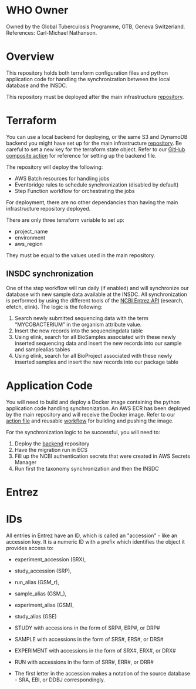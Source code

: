 # WHO Owner
Owned by the Global Tuberculosis Programme, GTB, Geneva Switzerland. References: Carl-Michael Nathanson.

# Overview
This repository holds both terraform configuration files and python application code for handling the synchronization between the local database and the INSDC. 

This repository must be deployed after the main infrastructure [repository](https://github.com/finddx/tbsequencing-infrastructure).

# Terraform 
You can use a local backend for deploying, or the same S3 and DynamoDB backend you might have set up for the main infrastructure [repository](https://github.com/finddx/tbsequencing-infrastructure). Be careful to set a new key for the terraform state object. Refer to our [GitHub composite action](https://github.com/finddx/configure-terraform-backend/blob/main/action.yml) for reference for setting up the backend file.

The repository will deploy the following:
- AWS Batch resources for handling jobs
- Eventbridge rules to schedule synchronization (disabled by default)
- Step Function workflow for orchestrating the jobs

For deployment, there are no other dependancies than having the main infrastructure repository deployed.

There are only three terraform variable to set up:
- project_name
- environment
- aws_region

They must be equal to the values used in the main repository.

## INSDC synchronization
One of the step workflow will run daily (if enabled) and will synchronize our database with new sample data available at the INSDC. All synchronization is performed by using the different tools of the [NCBI Entrez API](https://www.ncbi.nlm.nih.gov/books/NBK25501/) (esearch, efetch, elink). The logic is the following: 

1. Search newly submitted sequencing data with the term “MYCOBACTERIUM” in the organism attribute value.
2. Insert the new records into the sequencingdata table
3. Using elink, search for all BioSamples associated with these newly inserted sequencing data and insert the new records into our sample and samplealias tables
4. Using elink, search for all BioProject associated with these newly inserted samples and insert the new records into our package table

# Application Code

You will need to build and deploy a Docker image containing the python application code handling synchronization. An AWS ECR has been deployed by the main repository and will receive the Docker image. Refer to our [action file](.github/workflows/push.yml) and reusable [workflow](https://github.com/finddx/seq-treat-tbkb-github-workflows/blob/main/.github/workflows/build_push.yml) for building and pushing the image.

For the synchronization logic to be successful, you will need to:

1. Deploy the [backend](https://github.com/finddx/tbsequencing-backend) repository
2. Have the migration run in ECS
3. Fill up the NCBI authentication secrets that were created in AWS Secrets Manager
4. Run first the taxonomy synchronization and then the INSDC 

# Entrez

# IDs

All entries in Entrez have an ID, which is called an "accession" - like an accession key.
It is a numeric ID with a prefix which identifies the object it provides access to:

- experiment_accession (SRX),
- study_accession (SRP),
- run_alias (GSM_r),
- sample_alias (GSM_),
- experiment_alias (GSM),
- study_alias (GSE)

- STUDY with accessions in the form of SRP#, ERP#, or DRP#
- SAMPLE with accessions in the form of SRS#, ERS#, or DRS#
- EXPERIMENT with accessions in the form of SRX#, ERX#, or DRX#
- RUN with accessions in the form of SRR#, ERR#, or DRR#
- The first letter in the accession makes a notation of the source database - SRA, EBI, or DDBJ correspondingly.
